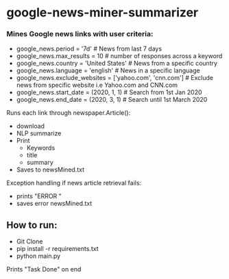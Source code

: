 # google-news-miner-summarizer


### Mines Google news links with user criteria:
 - google_news.period = '7d'  # News from last 7 days
 - google_news.max_results = 10  # number of responses across a keyword
 - google_news.country = 'United States'  # News from a specific country 
 - google_news.language = 'english'  # News in a specific language
 - google_news.exclude_websites = ['yahoo.com', 'cnn.com']  # Exclude news from specific website i.e Yahoo.com and CNN.com
 - google_news.start_date = (2020, 1, 1) # Search from 1st Jan 2020
 - google_news.end_date = (2020, 3, 1) # Search until 1st March 2020


Runs each link through newspaper.Article():
 - download
 - NLP summarize 
 - Print 
   - Keywords
   - title 
   - summary
 - Saves to newsMined.txt
  
Exception handling if news article retrieval fails:
  - prints "ERROR <link>"
  - saves error newsMined.txt

## How to run:
 - Git Clone 
 - pip install -r requirements.txt
 - python main.py

Prints "Task Done" on end
